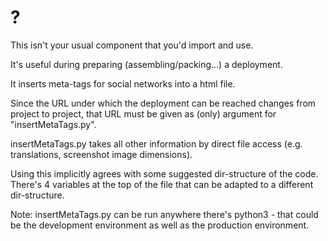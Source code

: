 # ?

This isn't your usual component that you'd import and use.

It's useful during preparing (assembling/packing...) a deployment.

It inserts meta-tags for social networks into a html file.

Since the URL under which the deployment can be reached changes from project to project, that URL must be given as (only) 
argument for "insertMetaTags.py".

insertMetaTags.py takes all other information by direct file access (e.g. translations, screenshot image dimensions).

Using this implicitly agrees with some suggested dir-structure of the code.
There's 4 variables at the top of the file that can be adapted to a different dir-structure.

Note:
insertMetaTags.py can be run anywhere there's python3 - that could be the development environment as well as the production environment.